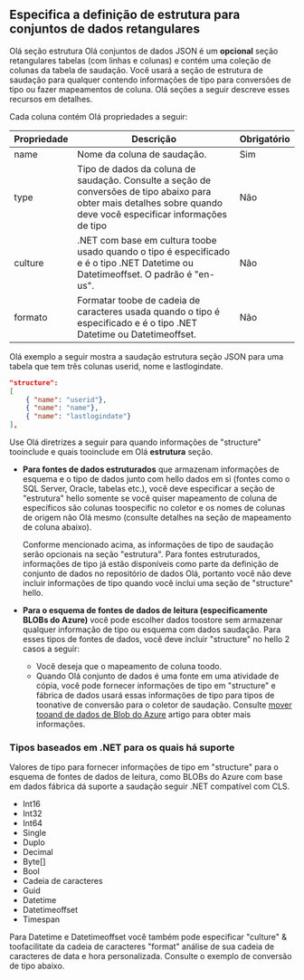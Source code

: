## <a name="specifying-structure-definition-for-rectangular-datasets"></a>Especifica a definição de estrutura para conjuntos de dados retangulares
Olá seção estrutura Olá conjuntos de dados JSON é um **opcional** seção retangulares tabelas (com linhas e colunas) e contém uma coleção de colunas da tabela de saudação. Você usará a seção de estrutura de saudação para qualquer contendo informações de tipo para conversões de tipo ou fazer mapeamentos de coluna. Olá seções a seguir descreve esses recursos em detalhes. 

Cada coluna contém Olá propriedades a seguir:

| Propriedade | Descrição | Obrigatório |
| --- | --- | --- |
| name |Nome da coluna de saudação. |Sim |
| type |Tipo de dados da coluna de saudação. Consulte a seção de conversões de tipo abaixo para obter mais detalhes sobre quando deve você especificar informações de tipo |Não |
| culture |.NET com base em cultura toobe usado quando o tipo é especificado e é o tipo .NET Datetime ou Datetimeoffset. O padrão é "en-us". |Não |
| formato |Formatar toobe de cadeia de caracteres usada quando o tipo é especificado e é o tipo .NET Datetime ou Datetimeoffset. |Não |

Olá exemplo a seguir mostra a saudação estrutura seção JSON para uma tabela que tem três colunas userid, nome e lastlogindate.

```json
"structure": 
[
    { "name": "userid"},
    { "name": "name"},
    { "name": "lastlogindate"}
],
```

Use Olá diretrizes a seguir para quando informações de "structure" tooinclude e quais tooinclude em Olá **estrutura** seção.

* **Para fontes de dados estruturados** que armazenam informações de esquema e o tipo de dados junto com hello dados em si (fontes como o SQL Server, Oracle, tabelas etc.), você deve especificar a seção de "estrutura" hello somente se você quiser mapeamento de coluna de específicos são colunas toospecific no coletor e os nomes de colunas de origem não Olá mesmo (consulte detalhes na seção de mapeamento de coluna abaixo). 
  
    Conforme mencionado acima, as informações de tipo de saudação serão opcionais na seção "estrutura". Para fontes estruturados, informações de tipo já estão disponíveis como parte da definição de conjunto de dados no repositório de dados Olá, portanto você não deve incluir informações de tipo quando você inclui uma seção de "structure" hello.
* **Para o esquema de fontes de dados de leitura (especificamente BLOBs do Azure)** você pode escolher dados toostore sem armazenar qualquer informação de tipo ou esquema com dados saudação. Para esses tipos de fontes de dados, você deve incluir "structure" no hello 2 casos a seguir:
  * Você deseja que o mapeamento de coluna toodo.
  * Quando Olá conjunto de dados é uma fonte em uma atividade de cópia, você pode fornecer informações de tipo em "structure" e fábrica de dados usará essas informações de tipo para tipos de toonative de conversão para o coletor de saudação. Consulte [mover tooand de dados de Blob do Azure](../articles/data-factory/data-factory-azure-blob-connector.md) artigo para obter mais informações.

### <a name="supported-net-based-types"></a>Tipos baseados em .NET para os quais há suporte
Valores de tipo para fornecer informações de tipo em "structure" para o esquema de fontes de dados de leitura, como BLOBs do Azure com base em dados fábrica dá suporte a saudação seguir .NET compatível com CLS.

* Int16
* Int32 
* Int64
* Single
* Duplo
* Decimal
* Byte[]
* Bool
* Cadeia de caracteres 
* Guid
* Datetime
* Datetimeoffset
* Timespan 

Para Datetime e Datetimeoffset você também pode especificar "culture" & toofacilitate da cadeia de caracteres "format" análise de sua cadeia de caracteres de data e hora personalizada. Consulte o exemplo de conversão de tipo abaixo.

